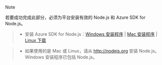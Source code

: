 > [!NOTE]
> 若要成功完成此部分，必须为平台安装有效的 Node.js 和 Azure SDK for Node.js。

>* 安装 Azure SDK for Node.js：<a href="http://go.microsoft.com/fwlink/?LinkId=254279">Windows 安装程序</a> | <a href="http://go.microsoft.com/fwlink/?LinkId=253471">Mac 安装程序</a> | <a href="http://go.microsoft.com/fwlink/?LinkId=253472">Linux 下载</a></li>

>* 如果使用的是 Mac 或 Linux，请从 <a href="http://nodejs.org">http://nodejs.org</a> 安装 Node.js。Windows 安装程序已包括 Node.js。